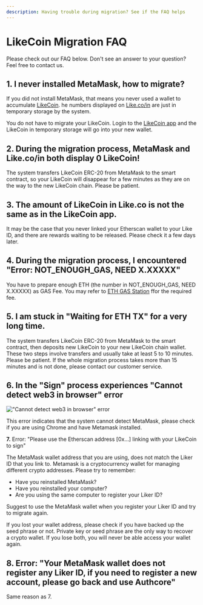```yaml
---
description: Having trouble during migration? See if the FAQ helps
---
```


# LikeCoin Migration FAQ

Please check out our FAQ below. Don't see an answer to your question? Feel free to contact us.

## **1.** I never installed MetaMask, how to migrate?

If you did not install MetaMask, that means you never used a wallet to accumulate [LikeCoin](https://like.co/). he numbers displayed on [Like.co/in](https://like.co/in/) are just in temporary storage by the system.

You do not have to migrate your LikeCoin. Login to the [LikeCoin app](../../../user-guide/liker-land/download.md) and the LikeCoin in temporary storage will go into your new wallet.

## **2.** During the migration process, MetaMask and Like.co/in both display 0 LikeCoin!

The system transfers LikeCoin ERC-20 from MetaMask to the smart contract, so your LikeCoin will disappear for a few minutes as they are on the way to the new LikeCoin chain. Please be patient.

## **3.** The amount of LikeCoin in Like.co is not the same as in the LikeCoin app.

It may be the case that you never linked your Etherscan wallet to your Like ID, and there are rewards waiting to be released. Please check it a few days later.

## 4. During the migration process, I encountered "Error: NOT\_ENOUGH\_GAS, NEED X.XXXXX"

You have to prepare enough ETH (the number in NOT\_ENOUGH\_GAS, NEED X.XXXXX) as GAS Fee. You may refer to [ETH GAS Station](https://ethgasstation.info/) ffor the required fee.

## 5. I am stuck in "Waiting for ETH TX" for a very long time.

The system transfers LikeCoin ERC-20 from MetaMask to the smart contract, then deposits new LikeCoin to your new LikeCoin chain wallet. These two steps involve transfers and usually take at least 5 to 10 minutes. Please be patient. If the whole migration process takes more than 15 minutes and is not done, please contact our customer service.

## **6.** In the "Sign" process experiences "Cannot detect web3 in browser" error

!["Cannot detect web3 in browser" error](../../../.gitbook/assets/likecoin-migration-faq.png)

This error indicates that the system cannot detect MetaMask, please check if you are using Chrome and have Metamask installed.

**7.** Error: "Please use the Etherscan address \[0x...] linking with your LikeCoin to sign"


The MetaMask wallet address that you are using, does not match the Liker ID that you link to. Metamask is a cryptocurrency wallet for managing different crypto addresses. Please try to remember:

* Have you reinstalled MetaMask?
* Have you reinstalled your computer?
* Are you using the same computer to register your Liker ID?

Suggest to use the MetaMask wallet when you register your Liker ID and try to migrate again.

If you lost your wallet address, please check if you have backed up the seed phrase or not. Private key or seed phrase are the only way to recover a crypto wallet. If you lose both, you will never be able access your wallet again.



## 8. Error: "Your MetaMask wallet does not register any Liker ID, if you need to register a new account, please go back and use Authcore"

Same reason as 7.
